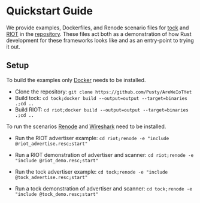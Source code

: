 # Quickstart Guide

We provide examples, Dockerfiles, and Renode scenario files for [tock](../tock) and [RIOT](../riot) in the [repository](https://github.com/Pusty/AreWeIoTYet).
These files act both as a demonstration of how Rust development for these frameworks looks like and as an entry-point to trying it out.

## Setup

To build the examples only [Docker](https://docs.docker.com/engine/install/) needs to be installed.

- Clone the repository: `git clone https://github.com/Pusty/AreWeIoTYet`
- Build tock: `cd tock;docker build --output=output --target=binaries .;cd ..`
- Build RIOT: `cd riot;docker build --output=output --target=binaries .;cd ..`

To run the scenarios [Renode](introduction/renode) and [Wireshark](https://www.wireshark.org/download.html) need to be installed.

- Run the RIOT advertiser example: `cd riot;renode -e "include @riot_advertise.resc;start"`
- Run a RIOT demonstration of advertiser and scanner: `cd riot;renode -e "include @riot_demo.resc;start"`

- Run the tock advertiser example: `cd tock;renode -e "include @tock_advertise.resc;start"`
- Run a tock demonstration of advertiser and scanner: `cd tock;renode -e "include @tock_demo.resc;start"`